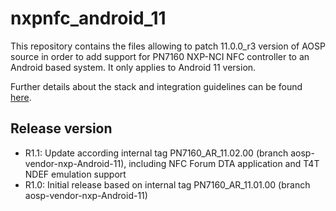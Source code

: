 # nxpnfc_android_11

This repository contains the files allowing to patch 11.0.0_r3 version of AOSP source in order to add support for PN7160 NXP-NCI NFC controller to an Android based system.
It only applies to Android 11 version.

Further details about the stack and integration guidelines can be found [here](https://www.nxp.com/docs/en/application-note/AN13189.pdf).

Release version
---------------
 * R1.1: Update according internal tag PN7160_AR_11.02.00 (branch aosp-vendor-nxp-Android-11), including NFC Forum DTA application and T4T NDEF emulation support
 * R1.0: Initial release based on internal tag PN7160_AR_11.01.00 (branch aosp-vendor-nxp-Android-11)
